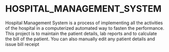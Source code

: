 # HOSPITAL_MANAGEMENT_SYSTEM
Hospital Management System is a process of implementing all the activities of the hospital in a computerized automated way to fasten the performance. This project is to maintain the patient details, lab reports and to calculate the bill of the patient. You can also manually edit any patient details and issue bill receipt
